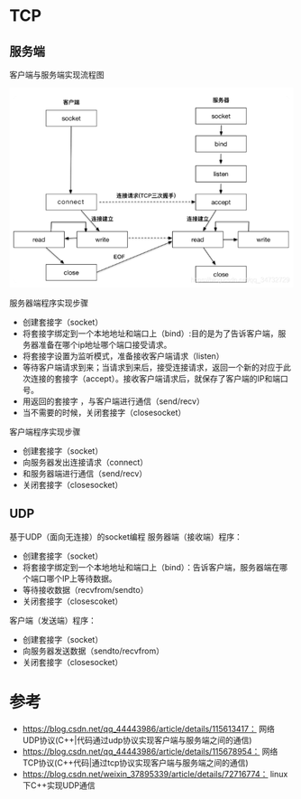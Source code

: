 # TCP
## 服务端

客户端与服务端实现流程图

![](figure/tcp实现流程.png)



服务器端程序实现步骤

-  创建套接字（socket）
- 将套接字绑定到一个本地地址和端口上（bind）:目的是为了告诉客户端，服务器准备在哪个ip地址哪个端口接受请求。
- 将套接字设置为监听模式，准备接收客户端请求（listen）
- 等待客户端请求到来；当请求到来后，接受连接请求，返回一个新的对应于此次连接的套接字（accept）。接收客户端请求后，就保存了客户端的IP和端口号。
- 用返回的套接字 ，与客户端进行通信（send/recv）
- 当不需要的时候，关闭套接字（closesocket）


客户端程序实现步骤

- 创建套接字（socket）
- 向服务器发出连接请求（connect）
- 和服务器端进行通信（send/recv）
- 关闭套接字（closesocket）



## UDP

基于UDP（面向无连接）的socket编程
服务器端（接收端）程序：

- 创建套接字（socket）
- 将套接字绑定到一个本地地址和端口上（bind）：告诉客户端，服务器端在哪个端口哪个IP上等待数据。
- 等待接收数据（recvfrom/sendto）
- 关闭套接字（closescoket）


客户端（发送端）程序：

- 创建套接字（socket）
- 向服务器发送数据（sendto/recvfrom）
- 关闭套接字（closesocket）




# 参考
- https://blog.csdn.net/qq_44443986/article/details/115613417： 网络 UDP协议(C++|代码通过udp协议实现客户端与服务端之间的通信)
- https://blog.csdn.net/qq_44443986/article/details/115678954： 网络 TCP协议(C++代码|通过tcp协议实现客户端与服务端之间的通信)
- https://blog.csdn.net/weixin_37895339/article/details/72716774： linux下C++实现UDP通信
